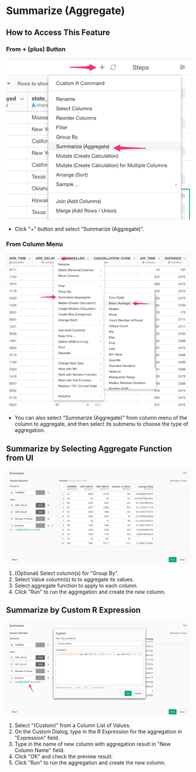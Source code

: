 # Summarize (Aggregate)

## How to Access This Feature

### From + (plus) Button
![](images/command-summarize-df-menu.png)

* Click "+" button and select "Summarize (Aggregate)".

### From Column Menu
![](images/command-summarize-column-menu.png)

* You can also select "Summarize (Aggregate)" from column menu of the column to aggregate, and then select its submenu to choose the type of aggregation.

## Summarize by Selecting Aggregate Function from UI
![](images/summarize-column.png)

1. (Optional) Select column(s) for "Group By".
2. Select Value column(s) to to aggregate its values.
3. Select aggregate function to apply to each column.
5. Click "Run" to run the aggregation and create the new column.

## Summarize by Custom R Expression
![](images/summarize-custom.png)

1. Select "(Custom)" from a Column List of Values.
2. On the Custom Dialog, type in the R Expression for the aggregation in "Expression" field.
3. Type in the name of new column with aggregation result in "New Column Name" field.
4. Click "OK" and check the preview result.
5. Click "Run" to run the aggregation and create the new column.
